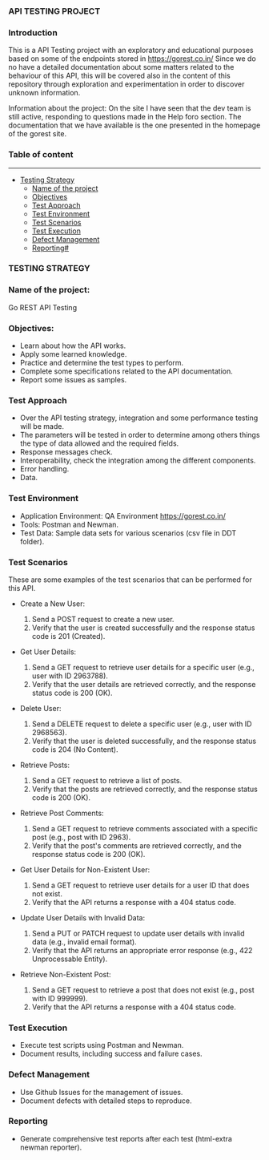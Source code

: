### API TESTING PROJECT
### Introduction

This is a API Testing project with an exploratory and educational purposes based on some of the endpoints stored in https://gorest.co.in/
Since we do no have a detailed documentation about some matters related to the behaviour of this API, this will be covered also in the content of this repository through exploration and experimentation in order to discover unknown information.

Information about the project: 
On the site I have seen that the dev team is still active, responding to questions made in the Help foro section.
The documentation that we have available is the one presented in the homepage of the gorest site.

### Table of content
------

- [Testing Strategy](#testing-strategy)
   - [Name of the project](#name-of-the-project)
   - [Objectives](#objectives)
   - [Test Approach](#test-approach)
   - [Test Environment](#test-environment)
   - [Test Scenarios](#test-scenarios)
   - [Test Execution](#test-execution)
   - [Defect Management](#defect-management)
   - [Reporting#](#reporting)
  

### TESTING STRATEGY

### Name of the project:

Go REST API Testing

### Objectives:

- Learn about how the API works. 
- Apply some learned knowledge.
- Practice and determine the test types to perform.
- Complete some specifications related to the API documentation.
- Report some issues as samples.

### Test Approach

- Over the API testing strategy, integration and some performance testing will be made.
- The parameters will be tested in order to determine among others things the type of data allowed and the required fields.
- Response messages check.
- Interoperability, check the integration among the different components.
- Error handling.
- Data.

### Test Environment

- Application Environment: QA Environment https://gorest.co.in/
- Tools: Postman and Newman.
- Test Data: Sample data sets for various scenarios (csv file in DDT folder).

### Test Scenarios

These are some examples of the test scenarios that can be performed for this API.

- Create a New User: 

    1. Send a POST request to create a new user.
    2. Verify that the user is created successfully and the response status code is 201 (Created).

- Get User Details:

    1. Send a GET request to retrieve user details for a specific user (e.g., user with ID 2963788).
    2. Verify that the user details are retrieved correctly, and the response status code is 200 (OK).

- Delete User:

    1. Send a DELETE request to delete a specific user (e.g., user with ID 2968563).
    2. Verify that the user is deleted successfully, and the response status code is 204 (No Content).

- Retrieve Posts:
  
    1. Send a GET request to retrieve a list of posts.
    2. Verify that the posts are retrieved correctly, and the response status code is 200 (OK).

- Retrieve Post Comments:
  
    1. Send a GET request to retrieve comments associated with a specific post (e.g., post with ID 2963).
    2. Verify that the post's comments are retrieved correctly, and the response status code is 200 (OK).

- Get User Details for Non-Existent User:

    1. Send a GET request to retrieve user details for a user ID that does not exist.
    2. Verify that the API returns a response with a 404 status code.

- Update User Details with Invalid Data:

    1. Send a PUT or PATCH request to update user details with invalid data (e.g., invalid email format).
    2. Verify that the API returns an appropriate error response (e.g., 422 Unprocessable Entity).

- Retrieve Non-Existent Post:

    1. Send a GET request to retrieve a post that does not exist (e.g., post with ID 999999).
    2. Verify that the API returns a response with a 404 status code.

### Test Execution 

- Execute test scripts using Postman and Newman.
- Document results, including success and failure cases.

### Defect Management
- Use Github Issues for the management of issues.
- Document defects with detailed steps to reproduce.
    
### Reporting
- Generate comprehensive test reports after each test (html-extra newman reporter).
